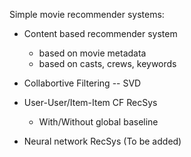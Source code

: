 Simple movie recommender systems:

* Content based recommender system
  * based on movie metadata
  * based on casts, crews, keywords

* Collabortive Filtering -- SVD
* User-User/Item-Item CF RecSys
  * With/Without global baseline

* Neural network RecSys (To be added)
